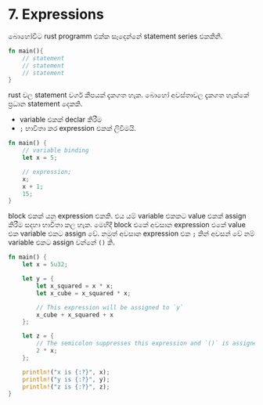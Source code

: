 # 7. Expressions

බොහෝවිට rust programm එක්ක සෑදෙන්නේ statement series එකකිනි.
```rust
fn main(){
    // statement
    // statement
    // statement
}
```
rust වල statement වර්ග කීපයක් දැකගත හැක. බොහෝ අවස්තාවල දැකගත හැක්කේ ප්‍රධාන statement දෙකකි.
- variable එකක් declar කිරීම
- `;` භාවිතා කර expression එකක් ලිවීමයි.
```rust
fn main() {
    // variable binding
    let x = 5;

    // expression;
    x;
    x + 1;
    15;
}
```
block එකක් යනු expression එකකි. එය යම් variable එකකට value එකක් assign කිරීම සදහා භාවිතා කල හැක. මෙහිදී block එකේ අවසාන expression එකේ value එක variable එකට assign වේ. නමුත් අවසාන expression එක `;` කින් අවසන් වේ නම් variable එකට assign වන්නේ `()` කි.
```rust
fn main() {
    let x = 5u32;

    let y = {
        let x_squared = x * x;
        let x_cube = x_squared * x;

        // This expression will be assigned to `y`
        x_cube + x_squared + x
    };

    let z = {
        // The semicolon suppresses this expression and `()` is assigned to `z`
        2 * x;
    };

    println!("x is {:?}", x);
    println!("y is {:?}", y);
    println!("z is {:?}", z);
}
```